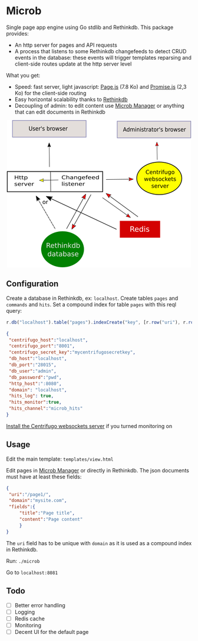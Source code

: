Microb
======

Single page app engine using Go stdlib and Rethinkdb. This package provides:

- An http server for pages and API requests
- A process that listens to some Rethinkdb changefeeds to detect CRUD events in the database: these events will
trigger templates reparsing and client-side routes update at the http server level

What you get:

- Speed: fast server, light javascript: [Page.js](https://github.com/visionmedia/page.js) (7.8 Ko) and 
[Promise.js](https://github.com/stackp/promisejs) (2,3 Ko) for the client-side routing
- Easy horizontal scalability thanks to [Rethinkdb](http://www.rethinkdb.com)
- Decoupling of admin: to edit content use [Microb Manager](https://github.com/synw/microb-manager) or anything that can edit
documents in Rethinkdb

<p align="center">
  <img src="https://github.com/synw/microb/raw/master/doc/img/microb_stack.png" alt="Microb stack"/>
</p>

Configuration
-------------

Create a database in Rethinkdb, ex: `localhost`. Create tables `pages` and `commands` and `hits`. Set a compound index 
for table `pages` with this reql query:

   ```javascript
r.db("localhost").table("pages").indexCreate("key", [r.row("uri"), r.row("domain")])
   ```

   ```json
{
	"centrifugo_host":"localhost",
	"centrifugo_port":"8001",
	"centrifugo_secret_key":"mycentrifugosecretkey",
	"db_host":"localhost",
	"db_port":"28015",
	"db_user":"admin",
	"db_password":"pwd",
	"http_host":":8080",
	"domain": "localhost",
	"hits_log": true,
	"hits_monitor":true,
	"hits_channel":"microb_hits"
}
   ```

[Install the Centrifugo websockets server](https://github.com/centrifugal/centrifugo) if you turned monitoring on

Usage
-----

Edit the main template: `templates/view.html`

Edit pages in [Microb Manager](https://github.com/synw/microb-manager) or directly in Rethinkdb. 
The json documents must have at least these fields:

   ```json
{
	"uri":"/page1/",
	"domain":"mysite.com",
	"fields":{
		"title":"Page title",
		"content":"Page content"
		}
}
   ```
   
The `uri` field has to be unique with `domain` as it is used as a compound index in Rethinkdb.

Run: `./microb`

Go to `localhost:8081`

Todo
----

- [ ] Better error handling
- [ ] Logging
- [ ] Redis cache
- [ ] Monitoring
- [ ] Decent UI for the default page
